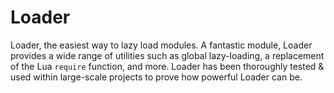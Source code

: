 # Loader

Loader, the easiest way to lazy load modules. A fantastic module, Loader provides a wide range of utilities such as global lazy-loading, a replacement of the Lua `require` function, and more. Loader has been thoroughly tested & used within large-scale projects to prove how powerful Loader can be.